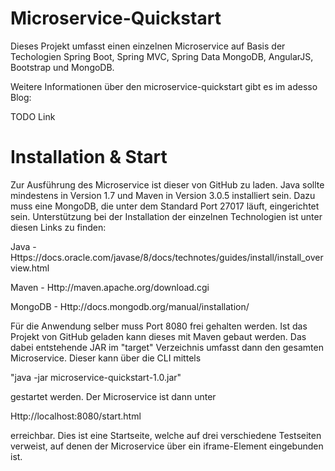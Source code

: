 # Microservice-Quickstart

Dieses Projekt umfasst einen einzelnen Microservice auf Basis der Techologien Spring Boot, 
Spring MVC, Spring Data MongoDB, AngularJS, Bootstrap und MongoDB.

Weitere Informationen über den microservice-quickstart gibt es im adesso Blog: 

TODO Link

# Installation & Start

Zur Ausführung des Microservice ist dieser von GitHub zu laden.
Java sollte mindestens in Version 1.7 und Maven in Version 3.0.5 installiert sein. 
Dazu muss eine MongoDB, die unter dem Standard Port 27017 läuft, eingerichtet sein.
Unterstützung bei der Installation der einzelnen Technologien ist unter diesen Links zu finden:

Java    - Https://docs.oracle.com/javase/8/docs/technotes/guides/install/install_overview.html

Maven   - Http://maven.apache.org/download.cgi

MongoDB - Http://docs.mongodb.org/manual/installation/

Für die Anwendung selber muss Port 8080 frei gehalten werden.
Ist das Projekt von GitHub geladen kann dieses mit Maven gebaut werden. 
Das dabei entstehende JAR im "target" Verzeichnis umfasst dann den gesamten Microservice. 
Dieser kann über die CLI mittels 

"java -jar microservice-quickstart-1.0.jar"

gestartet werden. Der Microservice ist dann unter 

Http://localhost:8080/start.html

erreichbar. Dies ist eine Startseite, welche auf drei verschiedene Testseiten verweist,
auf denen der Microservice über ein iframe-Element eingebunden ist.
